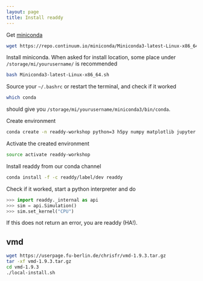 ```yaml
---
layout: page
title: Install readdy
---
```


Get [miniconda](https://conda.io/docs/install/quick.html)
```bash
wget https://repo.continuum.io/miniconda/Miniconda3-latest-Linux-x86_64.sh
```
Install miniconda. When asked for install location, some place under `/storage/mi/yourusername/` is recommended
```bash
bash Miniconda3-latest-Linux-x86_64.sh
```
Source your `~/.bashrc` or restart the terminal, and check if it worked
```bash
which conda
```
should give you `/storage/mi/yourusername/miniconda3/bin/conda`.

Create environment
```bash
conda create -n readdy-workshop python=3 h5py numpy matplotlib jupyter
```
Activate the created environment
```bash
source activate readdy-workshop
```
Install readdy from our conda channel
```bash
conda install -f -c readdy/label/dev readdy
```
Check if it worked, start a python interpreter and do
```python
>>> import readdy._internal as api
>>> sim = api.Simulation()
>>> sim.set_kernel("CPU")
```
If this does not return an error, you are readdy (HA!).

## vmd

```bash
wget https://userpage.fu-berlin.de/chrisfr/vmd-1.9.3.tar.gz
tar -xf vmd-1.9.3.tar.gz
cd vmd-1.9.3
./local-install.sh
```
